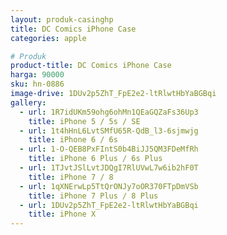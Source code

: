 ```yaml
---
layout: produk-casinghp
title: DC Comics iPhone Case
categories: apple

# Produk
product-title: DC Comics iPhone Case
harga: 90000
sku: hn-0886
image-drive: 1DUv2p5ZhT_FpE2e2-ltRlwtHbYaBGBqi
gallery:
  - url: 1R7idUKm59ohg6ohMn1QEaGQZaFs36Up3
    title: iPhone 5 / 5s / SE
  - url: 1t4hHnL6LvtSMfU65R-QdB_l3-6sjmwjg
    title: iPhone 6 / 6s
  - url: 1-O-QEB8PxFIntS0b4BiJJ5QM3FDeMfRh
    title: iPhone 6 Plus / 6s Plus
  - url: 1TJvtJSlLvtJDQgI7RlUVwL7w6ib2hF0T
    title: iPhone 7 / 8
  - url: 1qXNErwLp5TtQrONJy7oOR370FTpDmVSb
    title: iPhone 7 Plus / 8 Plus
  - url: 1DUv2p5ZhT_FpE2e2-ltRlwtHbYaBGBqi
    title: iPhone X
---
```

